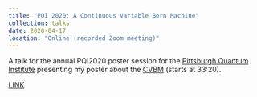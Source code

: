 ```yaml
---
title: "PQI 2020: A Continuous Variable Born Machine"
collection: talks
date: 2020-04-17
location: "Online (recorded Zoom meeting)"
---
```


A talk for the annual PQI2020 poster session for the [Pittsburgh Quantum Institute](https://www.pqi.org/) presenting my poster about the [CVBM](https://arxiv.org/abs/2011.00904)  (starts at 33:20).

[LINK](https://www.youtube.com/watch?v=ImQeEs0BcQs&t=5304s)
